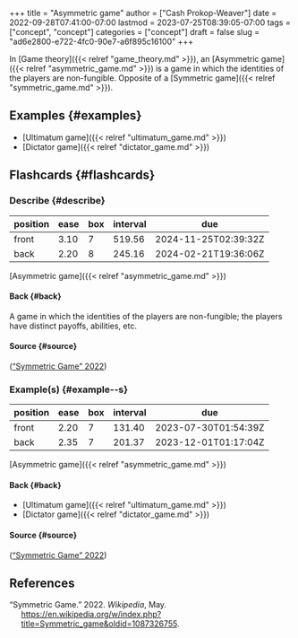 +++
title = "Asymmetric game"
author = ["Cash Prokop-Weaver"]
date = 2022-09-28T07:41:00-07:00
lastmod = 2023-07-25T08:39:05-07:00
tags = ["concept", "concept"]
categories = ["concept"]
draft = false
slug = "ad6e2800-e722-4fc0-90e7-a6f895c16100"
+++

In [Game theory]({{< relref "game_theory.md" >}}), an [Asymmetric game]({{< relref "asymmetric_game.md" >}}) is a game in which the identities of the players are non-fungible. Opposite of a [Symmetric game]({{< relref "symmetric_game.md" >}}).


## Examples {#examples}

-   [Ultimatum game]({{< relref "ultimatum_game.md" >}})
-   [Dictator game]({{< relref "dictator_game.md" >}})


## Flashcards {#flashcards}


### Describe {#describe}

| position | ease | box | interval | due                  |
|----------|------|-----|----------|----------------------|
| front    | 3.10 | 7   | 519.56   | 2024-11-25T02:39:32Z |
| back     | 2.20 | 8   | 245.16   | 2024-02-21T19:36:06Z |

[Asymmetric game]({{< relref "asymmetric_game.md" >}})


#### Back {#back}

A game in which the identities of the players are non-fungible; the players have distinct payoffs, abilities, etc.


#### Source {#source}

(<a href="#citeproc_bib_item_1">“Symmetric Game” 2022</a>)


### Example(s) {#example--s}

| position | ease | box | interval | due                  |
|----------|------|-----|----------|----------------------|
| front    | 2.20 | 7   | 131.40   | 2023-07-30T01:54:39Z |
| back     | 2.35 | 7   | 201.37   | 2023-12-01T01:17:04Z |

[Asymmetric game]({{< relref "asymmetric_game.md" >}})


#### Back {#back}

-   [Ultimatum game]({{< relref "ultimatum_game.md" >}})
-   [Dictator game]({{< relref "dictator_game.md" >}})


#### Source {#source}

(<a href="#citeproc_bib_item_1">“Symmetric Game” 2022</a>)

## References

<style>.csl-entry{text-indent: -1.5em; margin-left: 1.5em;}</style><div class="csl-bib-body">
  <div class="csl-entry"><a id="citeproc_bib_item_1"></a>“Symmetric Game.” 2022. <i>Wikipedia</i>, May. <a href="https://en.wikipedia.org/w/index.php?title=Symmetric_game&oldid=1087326755">https://en.wikipedia.org/w/index.php?title=Symmetric_game&#38;oldid=1087326755</a>.</div>
</div>
